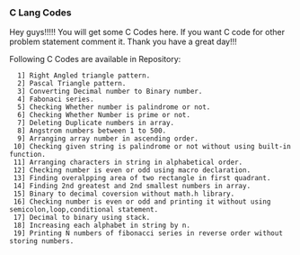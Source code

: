 ### C Lang Codes
Hey guys!!!!!
  You will get some C Codes here. If you want C code for other problem statement comment it.
  Thank you have a great day!!!
  
Following C Codes are available in Repository:
      
      1] Right Angled triangle pattern.
      2] Pascal Triangle pattern.
      3] Converting Decimal number to Binary number.
      4] Fabonaci series.
      5] Checking Whether number is palindrome or not.
      6] Checking Whether Number is prime or not.
      7] Deleting Duplicate numbers in array.
      8] Angstrom numbers between 1 to 500.
      9] Arranging array number in ascending order.
     10] Checking given string is palindrome or not without using built-in function.
     11] Arranging characters in string in alphabetical order.
     12] Checking number is even or odd using macro declaration. 
     13] Finding overalpping area of two rectangle in first quadrant.
     14] Finding 2nd greatest and 2nd smallest numbers in array.
     15] Binary to decimal coversion without math.h library.
     16] Checking number is even or odd and printing it without using semicolon,loop,conditional statement.
     17] Decimal to binary using stack.
     18] Increasing each alphabet in string by n.
     19] Printing N numbers of fibonacci series in reverse order without storing numbers.
